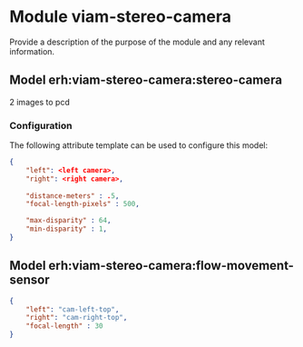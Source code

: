 # Module viam-stereo-camera 

Provide a description of the purpose of the module and any relevant information.

## Model erh:viam-stereo-camera:stereo-camera

2 images to pcd

### Configuration
The following attribute template can be used to configure this model:

```json
{
    "left": <left camera>,
    "right": <right camera>,
    
    "distance-meters" : .5,
	"focal-length-pixels" : 500,

	"max-disparity" : 64,
    "min-disparity" : 1,
}
```

## Model erh:viam-stereo-camera:flow-movement-sensor
```json
{
    "left": "cam-left-top",
    "right": "cam-right-top",
    "focal-length" : 30
}
```
